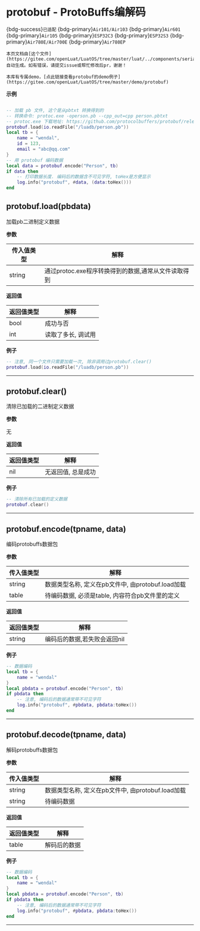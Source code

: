 # protobuf - ProtoBuffs编解码

{bdg-success}`已适配` {bdg-primary}`Air101/Air103` {bdg-primary}`Air601` {bdg-primary}`Air105` {bdg-primary}`ESP32C3` {bdg-primary}`ESP32S3` {bdg-primary}`Air780E/Air700E` {bdg-primary}`Air780EP`

```{note}
本页文档由[这个文件](https://gitee.com/openLuat/LuatOS/tree/master/luat/../components/serialization/protobuf/luat_lib_protobuf.c)自动生成。如有错误，请提交issue或帮忙修改后pr，谢谢！
```

```{tip}
本库有专属demo，[点此链接查看protobuf的demo例子](https://gitee.com/openLuat/LuatOS/tree/master/demo/protobuf)
```

**示例**

```lua

-- 加载 pb 文件, 这个是从pbtxt 转换得到的
-- 转换命令: protoc.exe -operson.pb --cpp_out=cpp person.pbtxt
-- protoc.exe 下载地址: https://github.com/protocolbuffers/protobuf/releases
protobuf.load(io.readFile("/luadb/person.pb"))
local tb = {
    name = "wendal",
    id = 123,
    email = "abc@qq.com"
}
-- 用 protobuf 编码数据
local data = protobuf.encode("Person", tb)
if data then
    -- 打印数据长度. 编码后的数据含不可见字符, toHex是方便显示
    log.info("protobuf", #data, (data:toHex()))
end

```

## protobuf.load(pbdata)



加载pb二进制定义数据

**参数**

|传入值类型|解释|
|-|-|
|string|通过protoc.exe程序转换得到的数据,通常从文件读取得到|

**返回值**

|返回值类型|解释|
|-|-|
|bool|成功与否|
|int|读取了多长, 调试用|

**例子**

```lua
-- 注意, 同一个文件只需要加载一次, 除非调用过protobuf.clear()
protobuf.load(io.readFile("/luadb/person.pb"))

```

---

## protobuf.clear()



清除已加载的二进制定义数据

**参数**

无

**返回值**

|返回值类型|解释|
|-|-|
|nil|无返回值, 总是成功|

**例子**

```lua
-- 清除所有已加载的定义数据
protobuf.clear()

```

---

## protobuf.encode(tpname, data)



编码protobuffs数据包

**参数**

|传入值类型|解释|
|-|-|
|string|数据类型名称, 定义在pb文件中, 由protobuf.load加载|
|table|待编码数据, 必须是table, 内容符合pb文件里的定义|

**返回值**

|返回值类型|解释|
|-|-|
|string|编码后的数据,若失败会返回nil|

**例子**

```lua
-- 数据编码
local tb = {
    name = "wendal"
}
local pbdata = protobuf.encode("Person", tb)
if pbdata then
    -- 注意, 编码后的数据通常带不可见字符
    log.info("protobuf", #pbdata, pbdata:toHex())
end

```

---

## protobuf.decode(tpname, data)



解码protobuffs数据包

**参数**

|传入值类型|解释|
|-|-|
|string|数据类型名称, 定义在pb文件中, 由protobuf.load加载|
|string|待编码数据|

**返回值**

|返回值类型|解释|
|-|-|
|table|解码后的数据|

**例子**

```lua
-- 数据编码
local tb = {
    name = "wendal"
}
local pbdata = protobuf.encode("Person", tb)
if pbdata then
    -- 注意, 编码后的数据通常带不可见字符
    log.info("protobuf", #pbdata, pbdata:toHex())
end

```

---

